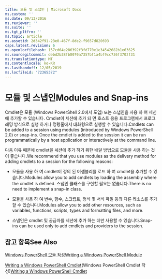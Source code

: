 ```yaml
---
title: 모듈 및 스냅인 | Microsoft Docs
ms.custom: ''
ms.date: 09/13/2016
ms.reviewer: ''
ms.suite: ''
ms.tgt_pltfrm: ''
ms.topic: article
ms.assetid: 2d342f91-23e0-467f-8de2-f9657d820693
caps.latest.revision: 6
ms.openlocfilehash: 157cd64e286392f3fd770e1e34542682b1e63625
ms.sourcegitcommit: debd2b38fb8070a7357bf1a4bf9cc736f3702f31
ms.translationtype: MT
ms.contentlocale: ko-KR
ms.lasthandoff: 12/05/2019
ms.locfileid: "72365372"
---
```

# <a name="modules-and-snap-ins"></a><span data-ttu-id="6ae82-102">모듈 및 스냅인</span><span class="sxs-lookup"><span data-stu-id="6ae82-102">Modules and Snap-ins</span></span>

<span data-ttu-id="6ae82-103">Cmdlet은 모듈 (Windows PowerShell 2.0에서 도입) 또는 스냅인을 사용 하 여 세션에 추가할 수 있습니다. Cmdlet이 세션에 추가 되 면 호스트 응용 프로그램에서 프로그래밍 방식으로 실행 하거나 명령줄에서 대화형으로 실행할 수 있습니다.</span><span class="sxs-lookup"><span data-stu-id="6ae82-103">Cmdlets can be added to a session using modules (introduced by Windows PowerShell 2.0) or snap-ins. Once the cmdlet is added to the session it can be run programmatically by a host application or interactively at the command line.</span></span>

<span data-ttu-id="6ae82-104">다음 이유 때문에 cmdlet을 세션에 추가 하기 위한 배달 방법으로 모듈을 사용 하는 것이 좋습니다.</span><span class="sxs-lookup"><span data-stu-id="6ae82-104">We recommend that you use modules as the delivery method for adding cmdlets to a session for the following reasons:</span></span>

- <span data-ttu-id="6ae82-105">모듈을 사용 하 여 cmdlet이 정의 된 어셈블리를 로드 하 여 cmdlet을 추가할 수 있습니다.</span><span class="sxs-lookup"><span data-stu-id="6ae82-105">Modules allow you to add cmdlets by loading the assembly where the cmdlet is defined.</span></span> <span data-ttu-id="6ae82-106">스냅인 클래스를 구현할 필요는 없습니다.</span><span class="sxs-lookup"><span data-stu-id="6ae82-106">There is no need to implement a snap-in class.</span></span>

- <span data-ttu-id="6ae82-107">모듈을 사용 하 여 변수, 함수, 스크립트, 형식 및 서식 파일 등의 다른 리소스를 추가할 수 있습니다.</span><span class="sxs-lookup"><span data-stu-id="6ae82-107">Modules allow you to add other resources, such as variables, functions, scripts, types and formatting files, and more.</span></span>

- <span data-ttu-id="6ae82-108">스냅인은 cmdlet 및 공급자를 세션에 추가 하는 데만 사용할 수 있습니다.</span><span class="sxs-lookup"><span data-stu-id="6ae82-108">Snap-ins can be used only to add cmdlets and providers to the session.</span></span>

## <a name="see-also"></a><span data-ttu-id="6ae82-109">참고 항목</span><span class="sxs-lookup"><span data-stu-id="6ae82-109">See Also</span></span>

[<span data-ttu-id="6ae82-110">Windows PowerShell 모듈 작성</span><span class="sxs-lookup"><span data-stu-id="6ae82-110">Writing a Windows PowerShell Module</span></span>](../module/writing-a-windows-powershell-module.md)

<span data-ttu-id="6ae82-111">[Writing a Windows PowerShell Cmdlet](./writing-a-windows-powershell-cmdlet.md)(Windows PowerShell Cmdlet 작성)</span><span class="sxs-lookup"><span data-stu-id="6ae82-111">[Writing a Windows PowerShell Cmdlet](./writing-a-windows-powershell-cmdlet.md)</span></span>
